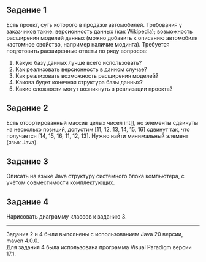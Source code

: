 ## Задание 1
Есть проект, суть которого в продаже автомобилей. Требования у заказчиков такие: версионность данных (как Wikipedia); возможность расширения моделей данных (можно добавить к описанию автомобиля кастомное свойство, например наличие модинга). Требуется подготовить расширенные ответы по ряду вопросов:
<ol>
<li>Какую базу данных лучше всего использовать?</li>
<li>Как реализовать версионность в данном случае?</li>
<li>Как реализовать возможность расширения моделей?</li>
<li>Какова будет конечная структура базы данных?</li>
<li>Какие сложности могут возникнуть в реализации проекта?</li>
</ol>

## Задание 2
Есть отсортированный массив целых чисел int[], но элементы сдвинуты на несколько позиций, допустим [11, 12, 13, 14, 15, 16] сдвинут так, что получается [14, 15, 16, 11, 12, 13]. Нужно найти минимальный элемент (язык Java).

## Задание 3
Описать на языке Java структуру системного блока компьютера, с учётом совместимости комплектующих.

## Задание 4
Нарисовать диаграмму классов к заданию 3.
_________________________________________________
Задания 2 и 4 были выполнены с использованием Java 20 версии, maven 4.0.0. <br>
Для задания 4 была использована программа Visual Paradigm версии 17.1. 
